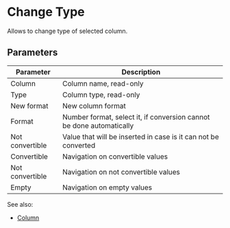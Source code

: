<!-- TITLE: Change Type -->
<!-- SUBTITLE: -->

# Change Type

Allows to change type of selected column.

## Parameters

| Parameter       | Description                                                          |
|-----------------|----------------------------------------------------------------------|
| Column          | Column name, read-only                                               |
| Type            | Column type, read-only                                               |
| New format      | New column format                                                    |
| Format          | Number format, select it, if conversion cannot be done automatically |
| Not convertible | Value that will be inserted in case is it can not be converted       |
| Convertible     | Navigation on convertible values                                     |
| Not convertible | Navigation on not convertible values                                 |
| Empty           | Navigation on empty values                                           |


See also:
  * [Column](../entities/table.md#Column)

